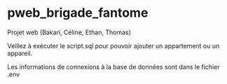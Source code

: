# pweb_brigade_fantome
 Projet web (Bakari, Céline, Ethan, Thomas) 

Veillez à exécuter le script.sql pour pouvoir ajouter un appartement ou un appareil.

Les informations de connexions à la base de données sont dans le fichier .env
